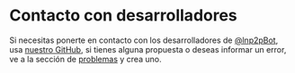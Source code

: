 # Contacto con desarrolladores

Si necesitas ponerte en contacto con los desarrolladores de [@lnp2pBot](https://t.me/lnp2pbot), usa [nuestro GitHub](https://github.com/lnp2pbot/bot), si tienes alguna propuesta o deseas informar un error, ve a la sección de [problemas](https://github.com/lnp2pBot/bot/issues) y crea uno.
